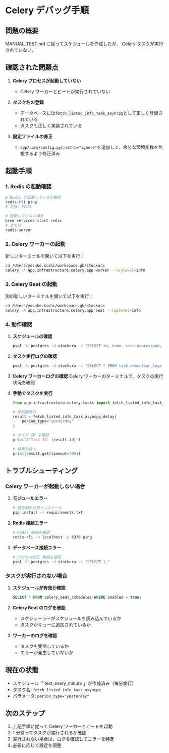 # Celery デバッグ手順

## 問題の概要

MANUAL_TEST.md に従ってスケジュールを作成したが、 Celery タスクが実行されていない。

## 確認された問題点

1. **Celery プロセスが起動していない**
   - Celery ワーカーとビートが実行されていない

2. **タスク名の登録**
   - データベースには`fetch_listed_info_task_asyncpg`として正しく登録されている
   - タスクも正しく実装されている

3. **設定ファイルの修正**
   - `app/core/config.py`に`extra="ignore"`を追加して、余分な環境変数を無視するよう修正済み

## 起動手順

### 1. Redis の起動確認

```bash
# Redis が起動しているか確認
redis-cli ping
# 応答: PONG

# 起動していない場合
brew services start redis
# または
redis-server
```

### 2. Celery ワーカーの起動

新しいターミナルを開いて以下を実行：

```bash
cd /Users/yosuke.kishi/workspace.gb/stockura
celery -A app.infrastructure.celery.app worker --loglevel=info
```

### 3. Celery Beat の起動

別の新しいターミナルを開いて以下を実行：

```bash
cd /Users/yosuke.kishi/workspace.gb/stockura
celery -A app.infrastructure.celery.app beat --loglevel=info
```

### 4. 動作確認

1. **スケジュールの確認**
   ```bash
   psql -U postgres -d stockura -c "SELECT id, name, cron_expression, enabled FROM celery_beat_schedules;"
   ```

2. **タスク実行ログの確認**
   ```bash
   psql -U postgres -d stockura -c "SELECT * FROM task_execution_logs ORDER BY started_at DESC LIMIT 5;"
   ```

3. **Celery ワーカーログの確認**
   Celery ワーカーのターミナルで、タスクの実行状況を確認

4. **手動でタスクを実行**
   ```python
   from app.infrastructure.celery.tasks import fetch_listed_info_task_asyncpg
   
   # 非同期実行
   result = fetch_listed_info_task_asyncpg.delay(
       period_type="yesterday"
   )
   
   # タスク ID を確認
   print(f"Task ID: {result.id}")
   
   # 結果を待つ
   print(result.get(timeout=300))
   ```

## トラブルシューティング

### Celery ワーカーが起動しない場合

1. **モジュールエラー**
   ```bash
   # 依存関係の再インストール
   pip install -r requirements.txt
   ```

2. **Redis 接続エラー**
   ```bash
   # Redis 接続を確認
   redis-cli -h localhost -p 6379 ping
   ```

3. **データベース接続エラー**
   ```bash
   # PostgreSQL 接続を確認
   psql -U postgres -d stockura -c "SELECT 1;"
   ```

### タスクが実行されない場合

1. **スケジュールが有効か確認**
   ```sql
   SELECT * FROM celery_beat_schedules WHERE enabled = true;
   ```

2. **Celery Beat のログを確認**
   - スケジューラーがスケジュールを読み込んでいるか
   - タスクがキューに追加されているか

3. **ワーカーのログを確認**
   - タスクを受信しているか
   - エラーが発生していないか

## 現在の状態

- スケジュール「 test_every_minute 」が作成済み（毎分実行）
- タスク名: `fetch_listed_info_task_asyncpg`
- パラメータ: `period_type="yesterday"`

## 次のステップ

1. 上記手順に従って Celery ワーカーとビートを起動
2. 1 分待ってタスクが実行されるか確認
3. 実行されない場合は、ログを確認してエラーを特定
4. 必要に応じて設定を調整